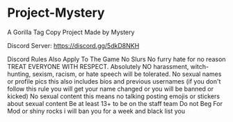 # Project-Mystery
A Gorilla Tag Copy Project Made by Mystery 

Discord Server: https://discord.gg/5dkD8NKH

Discord Rules Also Apply To The Game
No Slurs
No furry hate for no reason
TREAT EVERYONE WITH RESPECT. Absolutely NO harassment, witch-hunting, sexism, racism, or hate speech will be tolerated.
No sexual names or profile pics this also includes bios and previous usernames (if you don't follow this rule you will get your name changed or you will be banned or kicked)
No sexual content this means no talking posting emojis or stickers about sexual content 
Be at least 13+ to be on the staff team
Do not Beg For Mod or shiny rocks i will ban you for a week and black list you

